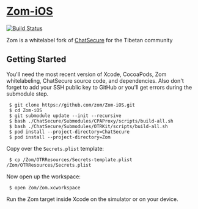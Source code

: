 # [Zom-iOS](https://github.com/zom/zom-iOS)

[![Build Status](https://travis-ci.org/zom/Zom-iOS.svg)](https://travis-ci.org/zom/Zom-iOS)

Zom is a whitelabel fork of [ChatSecure](https://github.com/chatsecure/chatsecure-ios) for the Tibetan community

## Getting Started

You'll need the most recent version of Xcode, CocoaPods, Zom whitelabeling, ChatSecure source code, and dependencies. Also don't forget to add your SSH public key to GitHub or you'll get errors during the submodule step.

     $ git clone https://github.com/zom/Zom-iOS.git
     $ cd Zom-iOS
     $ git submodule update --init --recursive
     $ bash ./ChatSecure/Submodules/CPAProxy/scripts/build-all.sh
     $ bash ./ChatSecure/Submodules/OTRKit/scripts/build-all.sh
     $ pod install --project-directory=ChatSecure
     $ pod install --project-directory=Zom
     
Copy over the `Secrets.plist` template:

     $ cp /Zom/OTRResources/Secrets-template.plist /Zom/OTRResources/Secrets.plist
     
Now open up the workspace:

     $ open Zom/Zom.xcworkspace
     
Run the Zom target inside Xcode on the simulator or on your device.